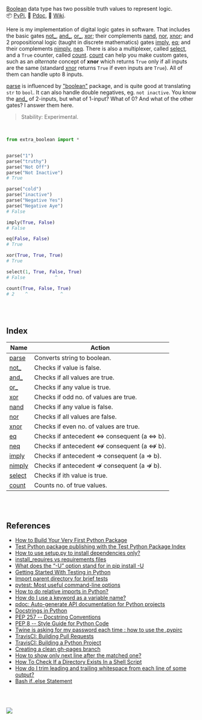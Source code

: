 [Boolean] data type has two possible truth values to represent logic.<br>
📦 [PyPi](https://pypi.org/project/extra-boolean/),
📰 [Pdoc](https://python3f.github.io/extra-boolean/),
📘 [Wiki](https://github.com/python3f/extra-boolean/wiki).

Here is my implementation of digital logic gates in software. That includes
the basic gates [not_], [and_], [or_], [xor]; their complements [nand], [nor],
[xnor]; and 2 propositional logic (taught in discrete mathematics) gates
[imply], [eq]; and their complements [nimply], [neq]. There is also a
multiplexer, called [select], and a `True` counter, called [count]. [count]
can help you make custom gates, such as an *alternate* concept of **xnor**
which returns `True` only if all inputs are the same (standard [xnor] returns
`True` if even inputs are `True`). All of them can handle upto 8 inputs.

[parse] is influenced by ["boolean"] package, and is quite good at translating
`str` to `bool`. It can also handle double negatives, eg. `not inactive`.
You know the [and_] of 2-inputs, but what of 1-input? What of 0? And what of
the other gates? I answer them here.

> Stability: Experimental.

<br>

```python
from extra_boolean import *


parse("1")
parse("truthy")
parse("Not Off")
parse("Not Inactive")
# True

parse("cold")
parse("inactive")
parse("Negative Yes")
parse("Negative Aye")
# False

imply(True, False)
# False

eq(False, False)
# True

xor(True, True, True)
# True

select(1, True, False, True)
# False           ^

count(True, False, True)
# 2    ^            ^
```

<br>
<br>


## Index

| Name     | Action                                     |
| -------- | ------------------------------------------ |
| [parse]  | Converts string to boolean.                |
| [not_]   | Checks if value is false.                  |
| [and_]   | Checks if all values are true.             |
| [or_]    | Checks if any value is true.               |
| [xor]    | Checks if odd no. of values are true.      |
| [nand]   | Checks if any value is false.              |
| [nor]    | Checks if all values are false.            |
| [xnor]   | Checks if even no. of values are true.     |
| [eq]     | Checks if antecedent ⇔ consequent (a ⇔ b). |
| [neq]    | Checks if antecedent ⇎ consequent (a ⇎ b). |
| [imply]  | Checks if antecedent ⇒ consequent (a ⇒ b). |
| [nimply] | Checks if antecedent ⇏ consequent (a ⇏ b). |
| [select] | Checks if ith value is true.               |
| [count]  | Counts no. of true values.                 |

<br>
<br>


## References

- [How to Build Your Very First Python Package](https://www.freecodecamp.org/news/build-your-first-python-package/)
- [Test Python package publishing with the Test Python Package Index](https://test.pypi.org)
- [How to use setup.py to install dependencies only?](https://stackoverflow.com/q/30797124/1413259)
- [install_requires vs requirements files](https://packaging.python.org/discussions/install-requires-vs-requirements/)
- [What does the “-U” option stand for in pip install -U](https://stackoverflow.com/a/12435220/1413259)
- [Getting Started With Testing in Python](https://realpython.com/python-testing/)
- [Import parent directory for brief tests](https://stackoverflow.com/a/11452413/1413259)
- [pytest: Most useful command-line options](https://docs.pytest.org/en/reorganize-docs/new-docs/user/commandlineuseful.html)
- [How to do relative imports in Python?](https://stackoverflow.com/a/7541369/1413259)
- [How do I use a keyword as a variable name?](https://stackoverflow.com/q/37968516/1413259)
- [pdoc: Auto-generate API documentation for Python projects](https://pdoc3.github.io/pdoc/)
- [Docstrings in Python](https://www.datacamp.com/community/tutorials/docstrings-python)
- [PEP 257 -- Docstring Conventions](https://www.python.org/dev/peps/pep-0257/)
- [PEP 8 -- Style Guide for Python Code](https://www.python.org/dev/peps/pep-0008/)
- [Twine is asking for my password each time : how to use the .pypirc](https://stackoverflow.com/a/57936053/1413259)
- [TravisCI: Building Pull Requests](https://docs.travis-ci.com/user/pull-requests/)
- [TravisCI: Building a Python Project](https://docs.travis-ci.com/user/languages/python/)
- [Creating a clean gh-pages branch](https://gist.github.com/ramnathv/2227408)
- [How to show only next line after the matched one?](https://stackoverflow.com/a/14310555/1413259)
- [How To Check If a Directory Exists In a Shell Script](https://www.cyberciti.biz/faq/howto-check-if-a-directory-exists-in-a-bash-shellscript/)
- [How do I trim leading and trailing whitespace from each line of some output?](https://unix.stackexchange.com/a/102229/166668)
- [Bash if..else Statement](https://linuxize.com/post/bash-if-else-statement/)

<br>
<br>

[![](https://img.youtube.com/vi/6mMK6iSZsAs/maxresdefault.jpg)](https://www.youtube.com/watch?v=6mMK6iSZsAs)

[Boolean]: https://realpython.com/python-boolean/#the-python-boolean-type
["boolean"]: https://www.npmjs.com/package/boolean
[parse]: https://github.com/python3f/extra-boolean/wiki/parse
[xor]: https://github.com/python3f/extra-boolean/wiki/xor
[not_]: https://github.com/python3f/extra-boolean/wiki/not_
[and_]: https://github.com/python3f/extra-boolean/wiki/and_
[or_]: https://github.com/python3f/extra-boolean/wiki/or_
[nand]: https://github.com/python3f/extra-boolean/wiki/nand
[nor]: https://github.com/python3f/extra-boolean/wiki/nor
[xnor]: https://github.com/python3f/extra-boolean/wiki/xnor
[eq]: https://github.com/python3f/extra-boolean/wiki/eq
[imply]: https://github.com/python3f/extra-boolean/wiki/imply
[nimply]: https://github.com/python3f/extra-boolean/wiki/nimply
[select]: https://github.com/python3f/extra-boolean/wiki/select
[count]: https://github.com/python3f/extra-boolean/wiki/count
[neq]: https://github.com/python3f/extra-boolean/wiki/neq
